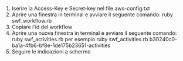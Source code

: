 1) Iserire la Access-Key e Secret-key nel file aws-config.txt
2) Aprire una finestra in terminal e avviare il seguente comando: ruby swf_workflow.rb
3) Copiare l'id del workflow
4) Aprire una nuova finestra in terminal e avviare il seguente comando: 
    ruby swf_activities.rb <id-workflow> 
    per esempio ruby swf_activities.rb b30240c0-ba1a-4fb6-bf8e-1de175b23651-activities
5) Seguire le indicazioni a schermo
